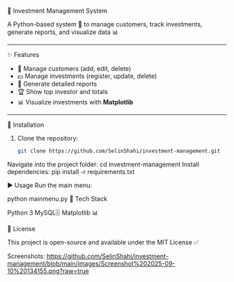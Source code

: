 💼 Investment Management System  

A Python-based system 🐍 to manage customers, track investments, generate reports, and visualize data 📊  

---

✨ Features
- 👤 Manage customers (add, edit, delete)  
- 💵 Manage investments (register, update, delete)  
- 📑 Generate detailed reports  
- 🏆 Show top investor and totals  
- 📊 Visualize investments with **Matplotlib**  

---

🚀 Installation
1. Clone the repository:
   ```bash
   git clone https://github.com/SelinShahi/investment-management.git

Navigate into the project folder:
cd investment-management
Install dependencies:
pip install -r requirements.txt

▶️ Usage
Run the main menu:

python mainmenu.py
📌 Tech Stack

Python 3
MySQL🗄️
Matplotlib 📊

📜 License

This project is open-source and available under the MIT License ✅

Screenshots:
https://github.com/SelinShahi/investment-management/blob/main/images/Screenshot%202025-09-10%20134155.png?raw=true
